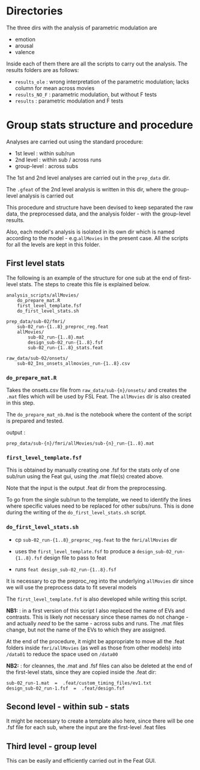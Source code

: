 # Directories
The three dirs with the analysis of parametric modulation are
- emotion
- arousal
- valence

Inside each of them there are all the scripts to carry out the analysis.
The results folders are as follows:

- `results_ole` : wrong interpretation of the parametric modulation; lacks column for mean across movies
- `results_NO_F` : parametric modulation, but without F tests
- `results` : parametric modulation and F tests


# Group stats structure and procedure

Analyses are carried out using the standard procedure:
- 1st level : within sub/run
- 2nd level : within sub / across runs
- group-level : across subs

The 1st and 2nd level analyses are carried out in the `prep_data` dir.

The `.gfeat` of the 2nd level analysis is written in this dir, where the group-level analysis is carried out

This procedure and structure have been devised to keep separated the raw data, the preprocessed data, and the analysis folder - with the group-level results.

Also, each model's analysis is isolated in its own dir which is named according to the model - e.g.`allMovies` in the present case. All the scripts for all the levels are kept in this folder.



## First level stats
The following is an example of the structure for one sub at the end of first-level stats. The steps to create this file is explained below.

```
analysis_scripts/allMovies/
    do_prepare_mat.R
    first_level_template.fsf
    do_first_level_stats.sh

prep_data/sub-02/fmri/
    sub-02_run-{1..8}_preproc_reg.feat
    allMovies/
        sub-02_run-{1..8}.mat
        design_sub-02_run-{1..8}.fsf
        sub-02_run-{1..8}_stats.feat

raw_data/sub-02/onsets/
    sub-02_Ins_onsets_allmovies_run-{1..8}.csv
```


### `do_prepare_mat.R`
Takes the onsets.csv file from `raw_data/sub-{n}/onsets/` and creates the `.mat` files which will be used by FSL Feat. The `allMovies` dir is also created in this step.

The `do_prepare_mat_nb.Rmd` is the notebook where the content of the script is prepared and tested.

output : 
```
prep_data/sub-{n}/fmri/allMovies/sub-{n}_run-{1..8}.mat
```

### `first_level_template.fsf`
This is obtained by manually creating one .fsf for the stats only of one sub/run using the Feat gui, using the .mat file(s) created above. 

Note that the input is the output .feat dir from the preprocessing.

To go from the single sub/run to the template, we need to identify the lines where specific values need to be replaced for other subs/runs. This is done during the writing of the `do_first_level_stats.sh` script.


### `do_first_level_stats.sh`
- cp `sub-02_run-{1..8}_preproc_reg.feat` to the `fmri/allMovies` dir

- uses the `first_level_template.fsf` to produce a `design_sub-02_run-{1..8}.fsf` design file to pass to feat

- runs `feat design_sub-02_run-{1..8}.fsf`

It is necessary to cp the preproc_reg into the underlying `allMovies` dir since we will use the preprocess data to fit several models

The `first_level_template.fsf` is also developed while writing this script.


**NB1:** : in a first version of this script I also replaced the name of EVs and contrasts. This is likely _not_ necessary since these names do not change - and actually _need_ to be the same - across subs and runs. The .mat files change, but not the name of the EVs to which they are assigned.

At the end of the procedure, it might be appropriate to move all the .feat folders inside `fmri/allMovies` (as well as those from other models) into `/data01` to reduce the space used on `/data00`

**NB2:** : for cleannes, the .mat and .fsf files can also be deleted at the end of the first-level stats, since they are copied inside the .feat dir:

```
sub-02_run-1.mat  =  .feat/custom_timing_files/ev1.txt
design_sub-02_run-1.fsf  =  .feat/design.fsf
```


## Second level - within sub - stats
It might be necessary to create a template also here, since there will be one .fsf file for each sub, where the input are the first-level .feat files


## Third level - group level
This can be easily and efficiently carried out in the Feat GUI.
